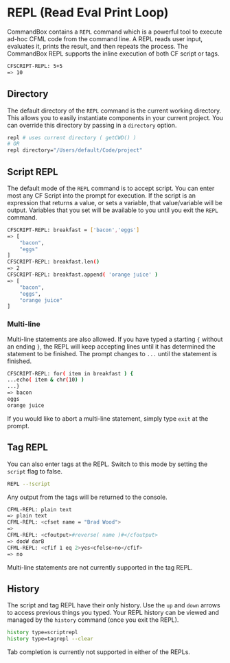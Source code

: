 # REPL (Read Eval Print Loop)

CommandBox contains a `REPL` command which is a powerful tool to execute ad-hoc CFML code from the command line.  A REPL reads user input, evaluates it, prints the result, and then repeats the process.  The CommandBox REPL supports the inline execution of both CF script or tags. 

```bash
CFSCRIPT-REPL: 5+5
=> 10
```

## Directory
The default directory of the `REPL` command is the current working directory.  This allows you to easily instantiate components in your current project.  You can override this directory by passing in a `directory` option.

```bash
repl # uses current directory ( getCWD() )
# OR
repl directory="/Users/default/Code/project"
```

## Script REPL
The default mode of the `REPL` command is to accept script.  You can enter most any CF Script into the prompt for execution.  If the script is an expression that returns a value, or sets a variable, that value/variable will be output.  Variables that you set will be available to you until you exit the `REPL` command.

```bash
CFSCRIPT-REPL: breakfast = ['bacon','eggs']
=> [
    "bacon",
    "eggs"
]
CFSCRIPT-REPL: breakfast.len()
=> 2
CFSCRIPT-REPL: breakfast.append( 'orange juice' )
=> [
    "bacon",
    "eggs",
    "orange juice"
]
```

### Multi-line

Multi-line statements are also allowed.  If you have typed a starting `{` without an ending `}`, the REPL will keep accepting lines until it has determined the statement to be finished.  The prompt changes to `...` until the statement is finished.

```bash
CFSCRIPT-REPL: for( item in breakfast ) {
...echo( item & chr(10) )
...}
=> bacon
eggs
orange juice
```

If you would like to abort a multi-line statement, simply type `exit` at the prompt.  

## Tag REPL
You can also enter tags at the REPL.  Switch to this mode by setting the `script` flag to false.

```bash
REPL --!script
```

Any output from the tags will be returned to the console.
```bash
CFML-REPL: plain text
=> plain text
CFML-REPL: <cfset name = "Brad Wood">
=>
CFML-REPL: <cfoutput>#reverse( name )#</cfoutput>
=> dooW darB
CFML-REPL: <cfif 1 eq 2>yes<cfelse>no</cfif>
=> no
```

Multi-line statements are not currently supported in the tag REPL.

## History

The script and tag REPL have their only history.  Use the `up` and `down` arrows to access previous things you typed.  Your REPL history can be viewed and managed by the `history` command (once you exit the REPL).

```bash
history type=scriptrepl
history type=tagrepl --clear
```

Tab completion is currently not supported in either of the REPLs.



